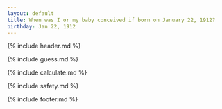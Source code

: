 ```yaml
---
layout: default
title: When was I or my baby conceived if born on January 22, 1912?
birthday: Jan 22, 1912
---
```


{% include header.md %}

{% include guess.md %}

{% include calculate.md %}

{% include safety.md %}

{% include footer.md %}



